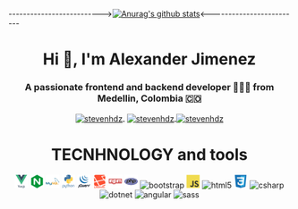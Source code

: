 
-------------------------->[![Anurag's github stats](https://github-readme-stats.vercel.app/api?username=stevenhdz)](https://github.com/anuraghazra/github-readme-stats)<-------------------------




<h1 align="center">Hi 👋, I'm Alexander Jimenez</h1>
<h3 align="center">A passionate frontend and backend developer 👨🏻‍💻 from Medellin, Colombia 🇨🇴</h3>

<p align="center">
   <a href="https://youtube.com/stevenhjr9000" target="blank" style='margin-right:4px'>
    <img align="center" src="https://cdn.jsdelivr.net/npm/simple-icons@3.0.1/icons/youtube.svg" alt="stevenhdz" height="28px" width="28px" />
  </a>
  <a href="https://twitter.com/alexingsistemas" target="blank">
    <img align="center" src="https://cdn.jsdelivr.net/npm/simple-icons@3.0.1/icons/twitter.svg" alt="stevenhdz" height="28px" width="28px" />
  </a>
  <a href="https://instagram.com/shernaji20" target="blank">
    <img align="center" src="https://cdn.jsdelivr.net/npm/simple-icons@3.0.1/icons/instagram.svg" alt="stevenhdz" height="28px" width="28px" />
  </a>
</p>

<h1 align="center">TECNHNOLOGY and tools</h1>

<p align="center">
   
   <img src="https://github.com/devicons/devicon/blob/master/icons/vuejs/vuejs-original-wordmark.svg" alt="bootstrap" width="24px" height="24px"/>
   <img src="https://github.com/devicons/devicon/blob/master/icons/nginx/nginx-original.svg" alt="bootstrap" width="24px" height="24px"/>
   <img src="https://github.com/devicons/devicon/blob/master/icons/mysql/mysql-original-wordmark.svg" alt="bootstrap" width="24px" height="24px"/>
   <img src="https://github.com/devicons/devicon/blob/master/icons/python/python-original-wordmark.svg" alt="bootstrap" width="24px" height="24px"/>
   <img src="https://github.com/devicons/devicon/blob/master/icons/jquery/jquery-original-wordmark.svg" alt="bootstrap" width="24px" height="24px"/>
   <img src="https://github.com/devicons/devicon/blob/master/icons/laravel/laravel-plain-wordmark.svg" alt="bootstrap" width="24px" height="24px"/>
   <img src="https://github.com/devicons/devicon/blob/master/icons/npm/npm-original-wordmark.svg" alt="bootstrap" width="24px" height="24px"/>
   <img src="https://github.com/devicons/devicon/blob/master/icons/php/php-original.svg" alt="bootstrap" width="24px" height="24px"/>
  <img src="https://github.com/konpa/devicon/blob/master/icons/bootstrap/bootstrap-plain.svg" alt="bootstrap" width="24px" height="24px"/>
  <img src="https://github.com/devicons/devicon/blob/master/icons/javascript/javascript-original.svg" alt="javascript" width="24px" height="24px"/>
  <img src="https://github.com/konpa/devicon/blob/master/icons/html5/html5-original.svg" alt="html5" width="24px" height="24px"/>
  <img src="https://github.com/devicons/devicon/blob/master/icons/css3/css3-original.svg" alt="css3" width="24px" height="24px"/>
  <img src="https://github.com/konpa/devicon/blob/master/icons/csharp/csharp-original.svg" alt="csharp" width="24px" height="24px"/>
  <img src="https://github.com/konpa/devicon/blob/master/icons/dot-net/dot-net-original-wordmark.svg" alt="dotnet" width="24px" height="24px"/>
  <img src="https://github.com/konpa/devicon/blob/master/icons/angularjs/angularjs-original.svg" alt="angular" width="24px" height="24px"/>
  <img src="https://github.com/konpa/devicon/blob/master/icons/sass/sass-original.svg" alt="sass" width="24px" height="24px"/>
</p>

